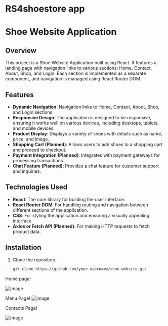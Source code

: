 # RS4shoestore app

# Shoe Website Application

## Overview

This project is a Shoe Website Application built using React. It features a landing page with navigation links to various sections: Home, Contact, About, Shop, and Login. Each section is implemented as a separate component, and navigation is managed using React Router DOM.

## Features

- **Dynamic Navigation**: Navigation links to Home, Contact, About, Shop, and Login sections.
- **Responsive Design**: The application is designed to be responsive, ensuring it works well on various devices, including desktops, tablets, and mobile devices.
- **Product Display**: Displays a variety of shoes with details such as name, price, and image.
- **Shopping Cart (Planned)**: Allows users to add shoes to a shopping cart and proceed to checkout.
- **Payment Integration (Planned)**: Integrates with payment gateways for processing transactions.
- **Chat Feature (Planned)**: Provides a chat feature for customer support and inquiries.

## Technologies Used

- **React**: The core library for building the user interface.
- **React Router DOM**: For handling routing and navigation between different sections of the application.
- **CSS**: For styling the application and ensuring a visually appealing interface.
- **Axios or Fetch API (Planned)**: For making HTTP requests to fetch product data.

## Installation

1. Clone the repository:
   ```bash
   git clone https://github.com/your-username/shoe-website.git


Home page!

![image](https://github.com/user-attachments/assets/7db91b77-9294-4191-9638-b5d422f155c4)

Menu Page!
![image](https://github.com/user-attachments/assets/da9f3533-cafb-4921-8ed4-97f62df7d8ef)


Contacts Page!

![image](https://github.com/user-attachments/assets/df5c2452-db6e-452e-9f53-225ad711572a)

